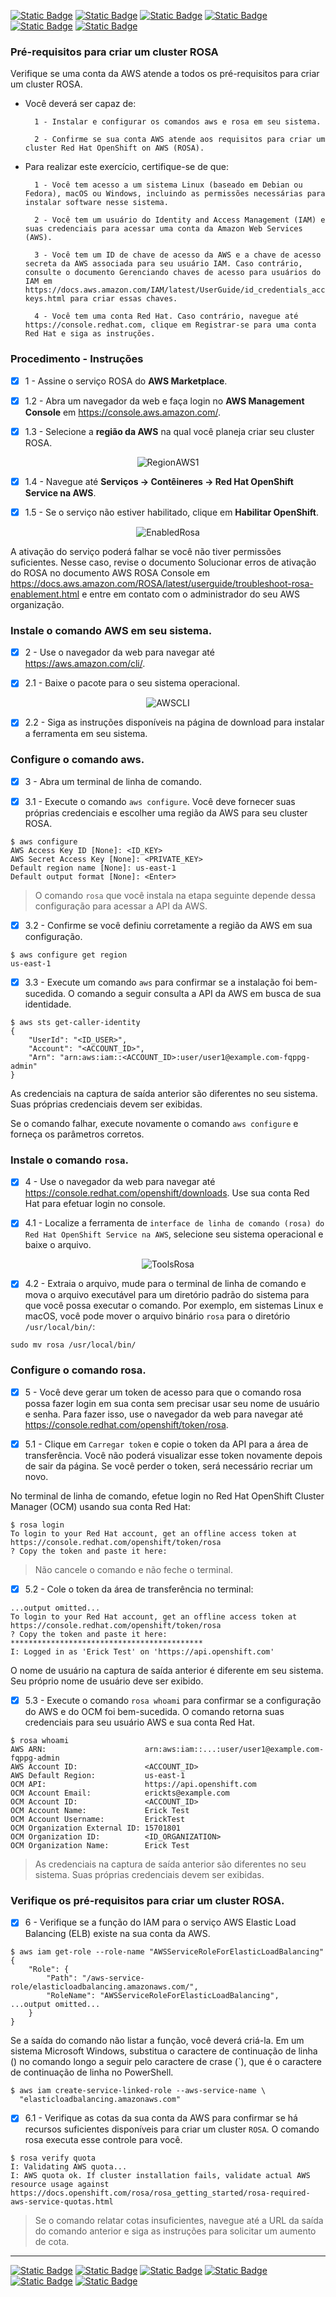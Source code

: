 [![Static Badge](https://img.shields.io/badge/1-HOME-red?style=for-the-badge)](./README.md)
[![Static Badge](https://img.shields.io/badge/2-RESUMO_ROSA-red?style=for-the-badge)](./2%20-%20Resumo%20ROSA.md)
[![Static Badge](https://img.shields.io/badge/4-Criação_Cluster-red?style=for-the-badge)](./4%20-%20Criação%20Cluster.md) 
[![Static Badge](https://img.shields.io/badge/5-Conta_Inicial-red?style=for-the-badge)](./5%20-%20Configurar%20Conta%20Inicial%20ROSA.md) 
[![Static Badge](https://img.shields.io/badge/6-Permissões-red?style=for-the-badge)](./6%20-%20Configurar%20Permissões.md)
[![Static Badge](https://img.shields.io/badge/7-Volume_ROSA-red?style=for-the-badge)](./7%20-%20Volume%20ROSA.md)
<!-- [![Static Badge](https://img.shields.io/badge/7-Acesso_com_GITHUB-red?style=for-the-badge)](./7%20-%20Configurar%20GitHub%20ROSA.md) -->

### Pré-requisitos para criar um cluster ROSA
Verifique se uma conta da AWS atende a todos os pré-requisitos para criar um cluster ROSA.

* Você deverá ser capaz de:

        1 - Instalar e configurar os comandos aws e rosa em seu sistema.

        2 - Confirme se sua conta AWS atende aos requisitos para criar um cluster Red Hat OpenShift on AWS (ROSA).

* Para realizar este exercício, certifique-se de que:

        1 - Você tem acesso a um sistema Linux (baseado em Debian ou Fedora), macOS ou Windows, incluindo as permissões necessárias para instalar software nesse sistema.

        2 - Você tem um usuário do Identity and Access Management (IAM) e suas credenciais para acessar uma conta da Amazon Web Services (AWS).

        3 - Você tem um ID de chave de acesso da AWS e a chave de acesso secreta da AWS associada para seu usuário IAM. Caso contrário, consulte o documento Gerenciando chaves de acesso para usuários do IAM em https://docs.aws.amazon.com/IAM/latest/UserGuide/id_credentials_access-keys.html para criar essas chaves.

        4 - Você tem uma conta Red Hat. Caso contrário, navegue até https://console.redhat.com, clique em Registrar-se para uma conta Red Hat e siga as instruções.

### Procedimento - Instruções

- [x] 1 - Assine o serviço ROSA do **AWS Marketplace**.

- [x] 1.2 - Abra um navegador da web e faça login no **AWS Management Console** em https://console.aws.amazon.com/.

- [x] 1.3 - Selecione a **região da AWS** na qual você planeja criar seu cluster ROSA.

<p align="center">
<img src="./ROSA_IMAGE/PRATICO/RegionAWS1.png" alt="RegionAWS1">
</p>

- [x] 1.4 - Navegue até **Serviços → Contêineres → Red Hat OpenShift Service na AWS**.

- [x] 1.5 - Se o serviço não estiver habilitado, clique em **Habilitar OpenShift**.

<p align="center">
<img src="./ROSA_IMAGE/PRATICO/EnabledRosa.png" alt="EnabledRosa">
</p>

A ativação do serviço poderá falhar se você não tiver permissões suficientes. Nesse caso, revise o documento Solucionar erros de ativação do ROSA no documento AWS ROSA Console em https://docs.aws.amazon.com/ROSA/latest/userguide/troubleshoot-rosa-enablement.html e entre em contato com o administrador do seu AWS organização.

### Instale o comando AWS em seu sistema.

- [x] 2 - Use o navegador da web para navegar até https://aws.amazon.com/cli/.

- [x] 2.1 - Baixe o pacote para o seu sistema operacional.

<p align="center">
<img src="./ROSA_IMAGE/PRATICO/AWSCLI.png" alt="AWSCLI">
</p>

- [x] 2.2 - Siga as instruções disponíveis na página de download para instalar a ferramenta em seu sistema.

### Configure o comando aws.

- [x] 3 - Abra um terminal de linha de comando.

- [x] 3.1 - Execute o comando ```aws configure```. Você deve fornecer suas próprias credenciais e escolher uma região da AWS para seu cluster ROSA.

```
$ aws configure
AWS Access Key ID [None]: <ID_KEY>
AWS Secret Access Key [None]: <PRIVATE_KEY>
Default region name [None]: us-east-1
Default output format [None]: <Enter>
```

> O comando ```rosa``` que você instala na etapa seguinte depende dessa configuração para acessar a API da AWS.

- [x] 3.2 - Confirme se você definiu corretamente a região da AWS em sua configuração.

```
$ aws configure get region
us-east-1
```

- [x] 3.3 - Execute um comando ```aws``` para confirmar se a instalação foi bem-sucedida. O comando a seguir consulta a API da AWS em busca de sua identidade.

```
$ aws sts get-caller-identity
{
    "UserId": "<ID_USER>",
    "Account": "<ACCOUNT_ID>",
    "Arn": "arn:aws:iam::<ACCOUNT_ID>:user/user1@example.com-fqppg-admin"
}
```
As credenciais na captura de saída anterior são diferentes no seu sistema. Suas próprias credenciais devem ser exibidas.

Se o comando falhar, execute novamente o comando ```aws configure``` e forneça os parâmetros corretos.

### Instale o comando ```rosa```.

- [x] 4 - Use o navegador da web para navegar até https://console.redhat.com/openshift/downloads. Use sua conta Red Hat para efetuar login no console.

- [x] 4.1 - Localize a ferramenta de ```interface de linha de comando (rosa) do Red Hat OpenShift Service na AWS```, selecione seu sistema operacional e baixe o arquivo.

<p align="center">
<img src="./ROSA_IMAGE/PRATICO/ToolsRosa.png" alt="ToolsRosa">
</p>

- [x] 4.2 - Extraia o arquivo, mude para o terminal de linha de comando e mova o arquivo executável para um diretório padrão do sistema para que você possa executar o comando. Por exemplo, em sistemas Linux e macOS, você pode mover o arquivo binário ```rosa``` para o diretório ```/usr/local/bin/```:

```
sudo mv rosa /usr/local/bin/
```

### Configure o comando rosa.

- [x] 5 - Você deve gerar um token de acesso para que o comando rosa possa fazer login em sua conta sem precisar usar seu nome de usuário e senha. Para fazer isso, use o navegador da web para navegar até https://console.redhat.com/openshift/token/rosa.

- [x] 5.1 - Clique em ```Carregar token``` e copie o token da API para a área de transferência. Você não poderá visualizar esse token novamente depois de sair da página. Se você perder o token, será necessário recriar um novo.

No terminal de linha de comando, efetue login no Red Hat OpenShift Cluster Manager (OCM) usando sua conta Red Hat:

```
$ rosa login
To login to your Red Hat account, get an offline access token at https://console.redhat.com/openshift/token/rosa
? Copy the token and paste it here:
```
> Não cancele o comando e não feche o terminal.

- [x] 5.2 - Cole o token da área de transferência no terminal:

```
...output omitted...
To login to your Red Hat account, get an offline access token at https://console.redhat.com/openshift/token/rosa
? Copy the token and paste it here: *******************************************
I: Logged in as 'Erick Test' on 'https://api.openshift.com'
```

O nome de usuário na captura de saída anterior é diferente em seu sistema. Seu próprio nome de usuário deve ser exibido.

- [x] 5.3 - Execute o comando ```rosa whoami``` para confirmar se a configuração do AWS e do OCM foi bem-sucedida. O comando retorna suas credenciais para seu usuário AWS e sua conta Red Hat.

```
$ rosa whoami
AWS ARN:                      arn:aws:iam::...:user/user1@example.com-fqppg-admin
AWS Account ID:               <ACCOUNT_ID>
AWS Default Region:           us-east-1
OCM API:                      https://api.openshift.com
OCM Account Email:            erickts@example.com
OCM Account ID:               <ACCOUNT_ID>
OCM Account Name:             Erick Test
OCM Account Username:         ErickTest
OCM Organization External ID: 15701801
OCM Organization ID:          <ID_ORGANIZATION>
OCM Organization Name:        Erick Test
```

> As credenciais na captura de saída anterior são diferentes no seu sistema. Suas próprias credenciais devem ser exibidas.

### Verifique os pré-requisitos para criar um cluster ROSA.

- [x] 6 - Verifique se a função do IAM para o serviço AWS Elastic Load Balancing (ELB) existe na sua conta da AWS.

```
$ aws iam get-role --role-name "AWSServiceRoleForElasticLoadBalancing"
{
    "Role": {
        "Path": "/aws-service-role/elasticloadbalancing.amazonaws.com/",
        "RoleName": "AWSServiceRoleForElasticLoadBalancing",
...output omitted...
    }
}
```
Se a saída do comando não listar a função, você deverá criá-la. Em um sistema Microsoft Windows, substitua o caractere de continuação de linha (\) no comando longo a seguir pelo caractere de crase (`), que é o caractere de continuação de linha no PowerShell.

```
$ aws iam create-service-linked-role --aws-service-name \
  "elasticloadbalancing.amazonaws.com"
```
- [x] 6.1 - Verifique as cotas da sua conta da AWS para confirmar se há recursos suficientes disponíveis para criar um cluster ```ROSA```. O comando rosa executa esse controle para você.

```
$ rosa verify quota
I: Validating AWS quota...
I: AWS quota ok. If cluster installation fails, validate actual AWS resource usage against https://docs.openshift.com/rosa/rosa_getting_started/rosa-required-aws-service-quotas.html
```

> Se o comando relatar cotas insuficientes, navegue até a URL da saída do comando anterior e siga as instruções para solicitar um aumento de cota.
---

[![Static Badge](https://img.shields.io/badge/1-HOME-red?style=for-the-badge)](./1%20-%20ROSA%20AWS.md) 
[![Static Badge](https://img.shields.io/badge/2-RESUMO_ROSA-red?style=for-the-badge)](./2%20-%20Resumo%20ROSA.md)
[![Static Badge](https://img.shields.io/badge/4-Criação_Cluster-red?style=for-the-badge)](./4%20-%20Criação%20Cluster.md) 
[![Static Badge](https://img.shields.io/badge/5-Conta_Inicial-red?style=for-the-badge)](./5%20-%20Configurar%20Conta%20Inicial%20ROSA.md) 
[![Static Badge](https://img.shields.io/badge/6-Permissões-red?style=for-the-badge)](./6%20-%20Configurar%20Permissões.md)
[![Static Badge](https://img.shields.io/badge/7-Volume_ROSA-red?style=for-the-badge)](./7%20-%20Volume%20ROSA.md)
<!-- [![Static Badge](https://img.shields.io/badge/7-Acesso_com_GITHUB-red?style=for-the-badge)](./7%20-%20Configurar%20GitHub%20ROSA.md) -->